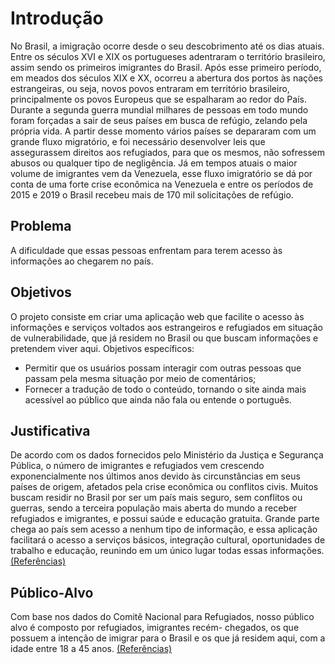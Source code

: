 # Introdução

No Brasil, a imigração ocorre desde o seu descobrimento até os dias atuais. Entre os séculos XVI e XIX os portugueses adentraram o território brasileiro, assim sendo os primeiros imigrantes do Brasil. Após esse primeiro período, em meados dos séculos XIX e XX, ocorreu a abertura dos portos às nações estrangeiras, ou seja, novos povos entraram em território brasileiro, principalmente os povos Europeus que se espalharam ao redor do País.
Durante a segunda guerra mundial milhares de pessoas em todo mundo foram forçadas a sair de seus países em busca de refúgio, zelando pela própria vida. A partir desse momento vários países se depararam com um grande fluxo migratório, e foi necessário desenvolver leis que assegurassem direitos aos refugiados, para que os mesmos, não sofressem abusos ou qualquer tipo de negligência. Já em tempos atuais o maior volume de imigrantes vem da Venezuela, esse fluxo imigratório se dá por conta de uma forte crise econômica na Venezuela e entre os períodos de 2015 e 2019 o Brasil recebeu mais de 170 mil solicitações de refúgio.


## Problema
 A dificuldade que essas pessoas enfrentam para terem acesso às informações ao chegarem no país. 


## Objetivos

O projeto consiste em criar uma aplicação web que facilite o acesso às informações e serviços voltados aos estrangeiros e refugiados em situação de vulnerabilidade, que já residem no Brasil ou que  buscam informações  e pretendem viver aqui.
Objetivos específicos:

- Permitir que os usuários possam  interagir com outras pessoas que passam pela mesma situação por meio de comentários;
- Fornecer a tradução de todo o conteúdo, tornando o site ainda mais acessível ao público que ainda não fala ou entende o português.


## Justificativa

De acordo com os dados fornecidos pelo Ministério da Justiça e Segurança Pública, o número de imigrantes e refugiados vem crescendo exponencialmente nos últimos anos devido às circunstâncias em seus países de origem, afetados pela crise econômica ou conflitos civis. Muitos buscam residir no Brasil por ser um país mais seguro, sem conflitos ou guerras, sendo a terceira população mais aberta do mundo a receber refugiados e imigrantes, e possui saúde e educação gratuita. Grande parte chega ao país sem acesso a nenhum tipo de informação, e essa aplicação facilitará o acesso a serviços básicos, integração cultural, oportunidades de trabalho e educação, reunindo em um único lugar todas essas informações.[(Referências)](https://www.gov.br/mj/pt-br/assuntos/noticias/brasil-recebe-1-720-refugiados-entre-janeiro-e-junho-de-2022)


## Público-Alvo

Com base nos dados do Comitê Nacional para Refugiados, nosso público alvo é composto por refugiados, imigrantes recém- chegados, os que possuem a intenção de imigrar para o Brasil e os que já residem aqui, com a idade entre 18 a 45 anos. [(Referências)](https://app.powerbi.com/view?r=eyJrIjoiZTk3OTdiZjctNGQwOC00Y2FhLTgxYTctNDNlN2ZkNjZmMWVlIiwidCI6ImU1YzM3OTgxLTY2NjQtNDEzNC04YTBjLTY1NDNkMmFmODBiZSIsImMiOjh9&pageName=ReportSection )
